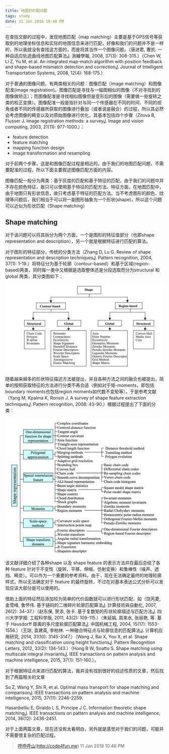 ```yaml
---
title: 地图的匹配问题
tags: study
date: 11 Jan 2018 10:48 PM
---
```


在查找文献的过程中，发现地图匹配（map matching）主要是基于GPS信号等获取到的地理坐标信息和实际的地图信息来进行匹配，好像和我们的问题并不是一样的，所以我就没有查找这方面的，而是将其当作一个图像问题。（唐进君, 曹凯. 一种自适应轨迹曲线地图匹配算法[J](). 測繪學報, 2008, 37(3): 308-315.）（Chen W, Li Z, Yu M, et al. An integrated map-match algorithm with position feedback and shape-based mismatch detection and correction[J](). Journal of Intelligent Transportation Systems, 2008, 12(4): 168-175.）

对于普通的图像问题，有两类相关的问题：图像匹配（image matching）和图像配准(image registration)。图像匹配是寻找与一幅图相似的图像（不对寻找到的图像做矫正）；而图像配准是寻找相似图像但是变形后的图像（需要做一些旋转之类的校正变换）。图像配准一般是指针对与同一个传感器在不同的时间、不同的视角或者不同的传感器所获取的图像进行叠加（或者说是融合）的过程，所以其必然会考虑图像的畸变以及对原始图像进行优化。其基本包括四个步骤（Zitova B, Flusser J. Image registration methods: a survey[J](). Image and vision computing, 2003, 21(11): 977-1000.）：

- feature detection
- feature matching 
- mapping function design
- image transformation and resampling

对于前两个步骤，这是和图像匹配过程是相近的。由于我们的地图匹配问题，不需要配准的过程，所以下面主要叙述图像匹配方面的内容。

图像匹配一般分为两类：基于灰度的匹配和基于特征的匹配，由于我们的问题中并不存在颜色特征，故只可以使用基于特征的匹配方法。特征方面，在地图匹配中，由于地图只有形状信息，故只考虑基于特征的匹配方法。当不考虑图形的颜色、纹理等问题后，我们相当于可以将一副图形抽象为一个形状(shape)，所以这个问题可以近似为形状匹配（Shape matching）

## Shape matching

对于该问题可以将其拆分为两个方面，一个是图形的特征值部分（也即shape representation and description），另一个就是根据特征进行匹配的算法。

对于图形的特征部分，传统的分类方法（Zhang D, Lu G. Review of shape representation and description techniques[J](). Pattern recognition, 2004, 37(1): 1-19.）将特征分为基于轮廓（contour-based）和基于区域(region-based)两类，同时每一类中又根据是选取整体还是分段选取而分为structural 和 global 两类，其分类图如下：

![](https://raw.githubusercontent.com/zhangzhishan/blogpics/dev/14818178326192.jpg)

随着越来越多的形状特征描述方法被提出，并且各种方法之间的融合也被提出，简单的按照获取特征的方法进行分类不再合适（例如对于矩-moments，即包括boundary moments也包括region moments如代数不变矩等）。于是参考文献（Yang M, Kpalma K, Ronsin J. A survey of shape feature extraction techniques[J](). Pattern recognition, 2008: 43-90.）根据过程提出了下面的分类：

![](https://raw.githubusercontent.com/zhangzhishan/blogpics/dev/14818178491237.jpg)

该文献详细介绍了各种shape 以及 shape feature 的表示方法并在最后总结了各种 feature 针对于不变性（旋转、平移、伸缩、仿射变换）和鲁棒性（噪声、遮挡、畸变）。可以作为一个重要的参考资料。由于，现在无法确定最终的地理轮廓样式，所以无法确定对于 feature 的最终旋转，不过在对基本表达公式分析可以发现应该大部分是可以使用的。

借助上面的特征然后添加较为简单的代价函数就可以进行形状匹配，如（饶芮菱, 金雪峰, 鲁怀伟. 基于链码的二维碎片轮廓匹配算法[J](). 計算技術與自動化, 2007, 26(2): 34-37.）（赵东保, 贺添, 张卡. 基于复数矩的形状轮廓描述与匹配方法[J](). 四川大学学报: 工程科学版, 2011, 43(2): 109-115.）（朱延娟, 周来水, 张丽艳, 等. 基于 Hausdorff 距离的多尺度轮廓匹配算法[J](). 中国机械工程, 2004, 15(17): 1553-1556.）（王琼, 袁建英, 李柏林. 一种融合特征点与轮廓信息的匹配算法[J](). 计算机应用研究, 2014, 31(10): 3145-3147.）（Wang J, Bai X, You X, et al. Shape matching and classification using height functions[J](). Pattern Recognition Letters, 2012, 33(2): 134-143.）（Hong B W, Soatto S. Shape matching using multiscale integral invariants[J](). IEEE transactions on pattern analysis and machine intelligence, 2015, 37(1): 151-160.）。

对于根据特征点来进行匹配的算法，我并没有找到很好的综述性质的文章，然后找到了两篇相关的文章

Su Z, Wang Y, Shi R, et al. Optimal mass transport for shape matching and comparison[J](). IEEE transactions on pattern analysis and machine intelligence, 2015, 37(11): 2246-2259.

Hasanbelliu E, Giraldo L S, Principe J C. Information theoretic shape matching[J](). IEEE transactions on pattern analysis and machine intelligence, 2014, 36(12): 2436-2451.

对于上面两篇文章，现在还没有太看明白，另外就是感觉对于我们的问题，可能并不需要很复杂的匹配过程。


> [呼呼呼山]()(http://code4fun.me)
> 11 Jan 2018 10:48 PM 

